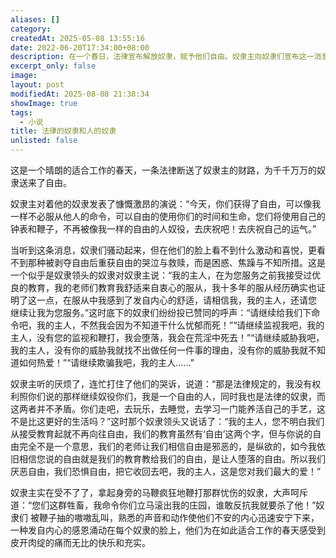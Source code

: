 ```yaml
---
aliases: []
category: 
createdAt: 2025-05-08 13:55:16
date: 2022-06-20T17:34:00+08:00
description: 在一个春日，法律宣布解放奴隶，赋予他们自由。奴隶主向奴隶们宣布这一消息，但奴隶们并未感到喜悦，反而表现出困惑与恐惧。一个受过教育的奴隶领袖代表众人恳求奴隶主继续奴役他们，声称服从带来舒适，自由只会导致堕落。其他奴隶也纷纷附和，表达对命令、监视和鞭打的依赖。奴隶主拒绝请求，强调法律禁止奴役，并劝他们追求自由的生活。然而奴隶们坚持拒绝自由，甚至将自由视为邪恶。最终，愤怒的奴隶主用鞭子驱赶他们，奴隶们却在熟悉的痛苦中感到安心与满足，以扭曲的方式庆祝“自由”。
excerpt_only: false
image: 
layout: post
modifiedAt: 2025-08-08 21:38:34
showImage: true
tags:
  - 小说
title: 法律的奴隶和人的奴隶
unlisted: false
---
```


这是一个晴朗的适合工作的春天，一条法律断送了奴隶主的财路，为千千万万的奴隶送来了自由。

奴隶主对着他的奴隶发表了慷慨激昂的演说：“今天，你们获得了自由，可以像我一样不必服从他人的命令，可以自由的使用你们的时间和生命，您们将使用自己的钟表和鞭子，不再被像我一样的自由的人奴役，去庆祝吧！去庆祝自己的运气。”

当听到这条消息，奴隶们骚动起来，但在他们的脸上看不到什么激动和喜悦，更看不到那种被剥夺自由后重获自由的哭泣与救赎，而是困惑、焦躁与不知所措。这是一个似乎是奴隶领头的奴隶对奴隶主说：“我的主人，在为您服务之前我接受过优良的教育，我的老师们教育我舒适来自衷心的服从，我十多年的服从经历确实也证明了这一点，在服从中我感到了发自内心的舒适，请相信我，我的主人，还请您 继续让我为您服务。”这时底下的奴隶们纷纷投已赞同的呼声：“请继续给我们下命令吧，我的主人，不然我会因为不知道干什么忧郁而死！”“请继续监视我吧，我的 主人，没有您的监视和鞭打，我会堕落，我会在荒淫中死去！”“请继续威胁我吧，我的主人，没有你的威胁我就找不出做任何一件事的理由，没有你的威胁我就不知 道如何热爱！”“请继续欺骗我吧，我的主人……”

奴隶主听的厌烦了，连忙打住了他们的哭诉，说道：“那是法律规定的，我没有权利照你们说的那样继续奴役你们，我是一个自由的人，同时我也是法律的奴隶，而这两者并不矛盾。你们走吧，去玩乐，去睡觉，去学习一门能养活自己的手艺，这不是比这更好的生活吗？”这时那个奴隶领头又说话了：“我的主人，您不明白我们 从接受教育起就不再向往自由，我们的教育虽然有‘自由’这两个字，但与你说的自 由完全不是一个意思，我们的老师让我们相信自由是邪恶的，是纵欲的，如今我依旧相信您说的自由就是我们的教育教给我们的自由，是让人堕落的自由。所以我们厌恶自由，我们恐惧自由，把它收回去吧，我的主人，这是您对我们最大的爱！”

奴隶主实在受不了了，拿起身旁的马鞭疯狂地鞭打那群忧伤的奴隶，大声呵斥道：“您们这群牲畜，我命令你们立马滚出我的庄园，谁敢反抗我就要杀了他！”奴隶们 被鞭子抽的嗷嗷乱叫，熟悉的声音和动作使他们不安的内心迅速安宁下来，一种发自内心的感恩涌动在每个奴隶的脸上，他们为在如此适合工作的春天感受到皮开肉绽的痛而无比的快乐和充实。
